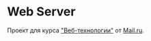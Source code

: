 # Web Server
Проект для курса ["Веб-технологии"](https://stepic.org/course/154) от [Mail.ru](https://mail.ru).
